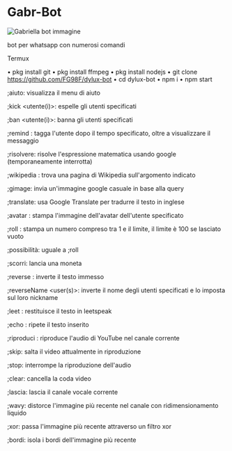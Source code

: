 # Gabr-Bot
![Gabriella bot immagine](https://user-images.githubusercontent.com/84185597/152428832-fb6dc7fe-7fa4-4744-afda-4aa66df1bba8.png)







bot per whatsapp con numerosi comandi 






Termux

• pkg install git
• pkg install ffmpeg
• pkg install nodejs
• git clone https://github.com/FG98F/dylux-bot
• cd dylux-bot
• npm i
• npm start








;aiuto: visualizza il menu di aiuto

;kick <utente(i)>: espelle gli utenti specificati

;ban <utente(i)>: banna gli utenti specificati

;remind : tagga l'utente dopo il tempo specificato, oltre a visualizzare il messaggio

;risolvere: risolve l'espressione matematica usando google (temporaneamente interrotta)

;wikipedia : trova una pagina di Wikipedia sull'argomento indicato

;gimage: invia un'immagine google casuale in base alla query

;translate: usa Google Translate per tradurre il testo in inglese

;avatar : stampa l'immagine dell'avatar dell'utente specificato

;roll : stampa un numero compreso tra 1 e il limite, il limite è 100 se lasciato vuoto

;possibilità: uguale a ;roll

;scorri: lancia una moneta

;reverse : inverte il testo immesso

;reverseName <user(s)>: inverte il nome degli utenti specificati e lo imposta sul loro nickname

;leet : restituisce il testo in leetspeak

;echo : ripete il testo inserito




;riproduci : riproduce l'audio di YouTube nel canale corrente

;skip: salta il video attualmente in riproduzione

;stop: interrompe la riproduzione dell'audio

;clear: cancella la coda video

;lascia: lascia il canale vocale corrente

;wavy: distorce l'immagine più recente nel canale con ridimensionamento liquido

;xor: passa l'immagine più recente attraverso un filtro xor

;bordi: isola i bordi dell'immagine più recente

